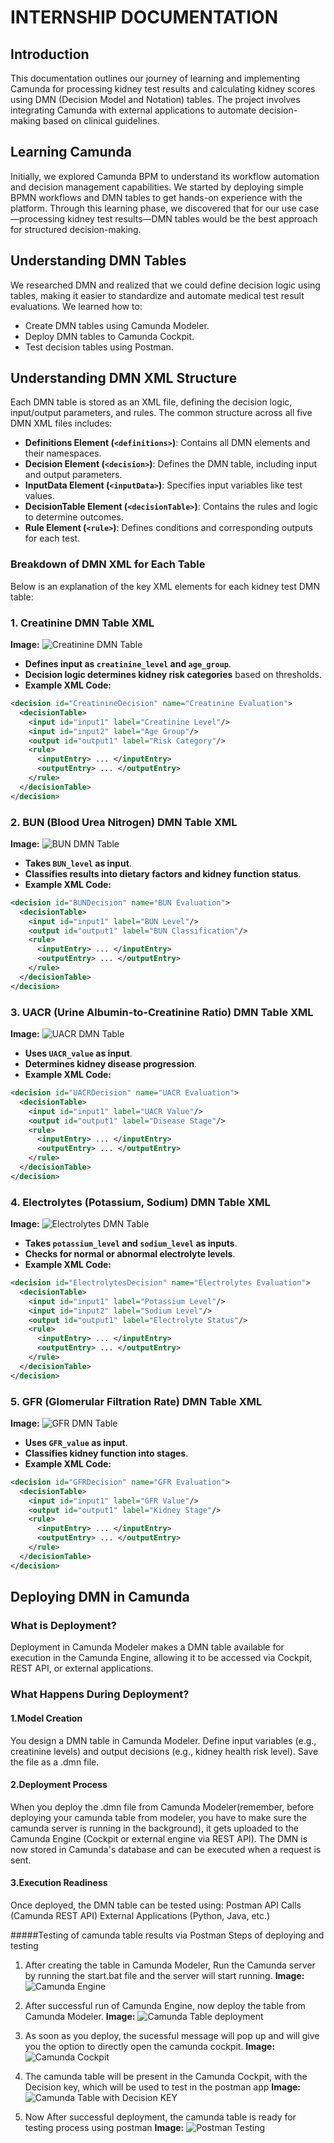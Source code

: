 # INTERNSHIP DOCUMENTATION


## Introduction
This documentation outlines our journey of learning and implementing Camunda for processing kidney test results and calculating kidney scores using DMN (Decision Model and Notation) tables. The project involves integrating Camunda with external applications to automate decision-making based on clinical guidelines.

## Learning Camunda
Initially, we explored Camunda BPM to understand its workflow automation and decision management capabilities. We started by deploying simple BPMN workflows and DMN tables to get hands-on experience with the platform. Through this learning phase, we discovered that for our use case—processing kidney test results—DMN tables would be the best approach for structured decision-making.

## Understanding DMN Tables
We researched DMN and realized that we could define decision logic using tables, making it easier to standardize and automate medical test result evaluations. We learned how to:
- Create DMN tables using Camunda Modeler.
- Deploy DMN tables to Camunda Cockpit.
- Test decision tables using Postman.

## Understanding DMN XML Structure
Each DMN table is stored as an XML file, defining the decision logic, input/output parameters, and rules. The common structure across all five DMN XML files includes:
- **Definitions Element (`<definitions>`)**: Contains all DMN elements and their namespaces.
- **Decision Element (`<decision>`)**: Defines the DMN table, including input and output parameters.
- **InputData Element (`<inputData>`)**: Specifies input variables like test values.
- **DecisionTable Element (`<decisionTable>`)**: Contains the rules and logic to determine outcomes.
- **Rule Element (`<rule>`)**: Defines conditions and corresponding outputs for each test.

### Breakdown of DMN XML for Each Table
Below is an explanation of the key XML elements for each kidney test DMN table:

### 1. Creatinine DMN Table XML
**Image:** ![Creatinine DMN Table](createnine.png)

- **Defines input as `creatinine_level` and `age_group`**.
- **Decision logic determines kidney risk categories** based on thresholds.
- **Example XML Code:**
```xml
<decision id="CreatinineDecision" name="Creatinine Evaluation">
  <decisionTable>
    <input id="input1" label="Creatinine Level"/>
    <input id="input2" label="Age Group"/>
    <output id="output1" label="Risk Category"/>
    <rule>
      <inputEntry> ... </inputEntry>
      <outputEntry> ... </outputEntry>
    </rule>
  </decisionTable>
</decision>
```

### 2. BUN (Blood Urea Nitrogen) DMN Table XML
**Image:** ![BUN DMN Table](bun.png)

- **Takes `BUN_level` as input**.
- **Classifies results into dietary factors and kidney function status**.
- **Example XML Code:**
```xml
<decision id="BUNDecision" name="BUN Evaluation">
  <decisionTable>
    <input id="input1" label="BUN Level"/>
    <output id="output1" label="BUN Classification"/>
    <rule>
      <inputEntry> ... </inputEntry>
      <outputEntry> ... </outputEntry>
    </rule>
  </decisionTable>
</decision>
```

### 3. UACR (Urine Albumin-to-Creatinine Ratio) DMN Table XML
**Image:** ![UACR DMN Table](uacr.png)

- **Uses `UACR_value` as input**.
- **Determines kidney disease progression**.
- **Example XML Code:**
```xml
<decision id="UACRDecision" name="UACR Evaluation">
  <decisionTable>
    <input id="input1" label="UACR Value"/>
    <output id="output1" label="Disease Stage"/>
    <rule>
      <inputEntry> ... </inputEntry>
      <outputEntry> ... </outputEntry>
    </rule>
  </decisionTable>
</decision>
```

### 4. Electrolytes (Potassium, Sodium) DMN Table XML
**Image:** ![Electrolytes DMN Table](electrolytes.png)

- **Takes `potassium_level` and `sodium_level` as inputs**.
- **Checks for normal or abnormal electrolyte levels**.
- **Example XML Code:**
```xml
<decision id="ElectrolytesDecision" name="Electrolytes Evaluation">
  <decisionTable>
    <input id="input1" label="Potassium Level"/>
    <input id="input2" label="Sodium Level"/>
    <output id="output1" label="Electrolyte Status"/>
    <rule>
      <inputEntry> ... </inputEntry>
      <outputEntry> ... </outputEntry>
    </rule>
  </decisionTable>
</decision>
```

### 5. GFR (Glomerular Filtration Rate) DMN Table XML
**Image:** ![GFR DMN Table](gfr.png)

- **Uses `GFR_value` as input**.
- **Classifies kidney function into stages**.
- **Example XML Code:**
```xml
<decision id="GFRDecision" name="GFR Evaluation">
  <decisionTable>
    <input id="input1" label="GFR Value"/>
    <output id="output1" label="Kidney Stage"/>
    <rule>
      <inputEntry> ... </inputEntry>
      <outputEntry> ... </outputEntry>
    </rule>
  </decisionTable>
</decision>
```

## Deploying DMN in Camunda

### What is Deployment?
Deployment in Camunda Modeler makes a DMN table available for execution in the Camunda Engine, allowing it to be accessed via Cockpit, REST API, or external applications.

### What Happens During Deployment?
#### 1.Model Creation

You design a DMN table in Camunda Modeler.
Define input variables (e.g., creatinine levels) and output decisions (e.g., kidney health risk level).
Save the file as a .dmn file.

#### 2.Deployment Process

When you deploy the .dmn file from Camunda Modeler(remember, before deploying your camunda table from modeler, you have to make sure the camunda server is  running in the background), it gets uploaded to the Camunda Engine (Cockpit or external engine via REST API).
The DMN is now stored in Camunda's database and can be executed when a request is sent.

#### 3.Execution Readiness

Once deployed, the DMN table can be tested using:
Postman API Calls (Camunda REST API)
External Applications (Python, Java, etc.)

#####Testing of camunda table results via Postman
Steps of deploying and testing
1. After creating the table in Camunda Modeler, Run the Camunda server by running the start.bat file and the server will start running.
    **Image:** ![Camunda Engine]()

2. After successful run of Camunda Engine, now deploy the table from Camunda Modeler.
   **Image:** ![Camunda Table deployment]()

3. As soon as you deploy, the sucessful message will pop up and will give you the option to directly open the camunda cockpit.
     **Image:** ![Camunda Cockpit]()

4. The camunda table will be present in the Camunda Cockpit, with the Decision key, which will be used to test in the postman app
     **Image:** ![Camunda Table with Decision KEY]()

5. Now After successful deployment, the camunda table is ready for testing process using postman
   **Image:** ![Postman Testing]()

